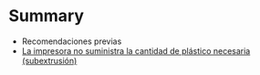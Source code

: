 # Summary

* Recomendaciones previas
* [La impresora no suministra la cantidad de plástico necesaria (subextrusión)](la_impresora_no_suministra_la_cantidad_de_plastico.md)

